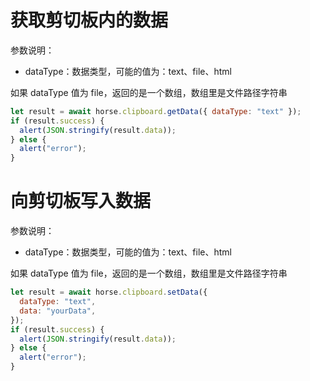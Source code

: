 # 获取剪切板内的数据

参数说明：

- dataType：数据类型，可能的值为：text、file、html

如果 dataType 值为 file，返回的是一个数组，数组里是文件路径字符串

```javascript
let result = await horse.clipboard.getData({ dataType: "text" });
if (result.success) {
  alert(JSON.stringify(result.data));
} else {
  alert("error");
}
```

# 向剪切板写入数据

参数说明：

- dataType：数据类型，可能的值为：text、file、html

如果 dataType 值为 file，返回的是一个数组，数组里是文件路径字符串

```javascript
let result = await horse.clipboard.setData({
  dataType: "text",
  data: "yourData",
});
if (result.success) {
  alert(JSON.stringify(result.data));
} else {
  alert("error");
}
```
